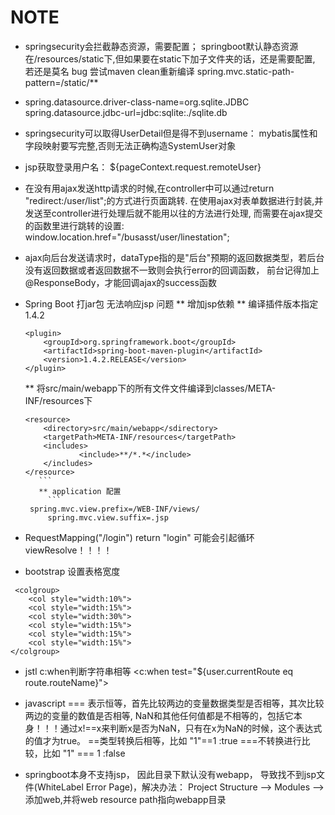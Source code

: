 # NOTE

* springsecurity会拦截静态资源，需要配置；
  springboot默认静态资源在/resources/static下,但如果要在static下加子文件夹的话，还是需要配置, 若还是莫名 bug 尝试maven clean重新编译
	spring.mvc.static-path-pattern=/static/**

* spring.datasource.driver-class-name=org.sqlite.JDBC
  spring.datasource.jdbc-url=jdbc:sqlite:./sqlite.db 
  
* springsecurity可以取得UserDetail但是得不到username：
	mybatis属性和字段映射要写完整,否则无法正确构造SystemUser对象
	
* jsp获取登录用户名：
	${pageContext.request.remoteUser}

* 在没有用ajax发送http请求的时候,在controller中可以通过return "redirect:/user/list";的方式进行页面跳转.
  在使用ajax对表单数据进行封装,并发送至controller进行处理后就不能用以往的方法进行处理, 而需要在ajax提交的函数里进行跳转的设置:
window.location.href="/busasst/user/linestation";

* ajax向后台发送请求时，dataType指的是"后台"预期的返回数据类型，若后台没有返回数据或者返回数据不一致则会执行error的回调函数， 前台记得加上@ResponseBody，才能回调ajax的success函数

* Spring Boot 打jar包 无法响应jsp 问题
	** 增加jsp依赖
	** 编译插件版本指定1.4.2
	```
	<plugin>
   		<groupId>org.springframework.boot</groupId>
   		<artifactId>spring-boot-maven-plugin</artifactId>
   		<version>1.4.2.RELEASE</version>
	</plugin>
	```
	** 将src/main/webapp下的所有文件文件编译到classes/META-INF/resources下
	```
	<resource>
   		<directory>src/main/webapp</sdirectory>
   		<targetPath>META-INF/resources</targetPath>
   		<includes>
      			<include>**/*.*</include>
   		</includes>
	</resource>
       ```
       ** application 配置
         ```
	 spring.mvc.view.prefix=/WEB-INF/views/
         spring.mvc.view.suffix=.jsp
	 ```
* RequestMapping("/login")
	return "login"
可能会引起循环viewResolve！！！！

* bootstrap 设置表格宽度 
```
 <colgroup>
	<col style="width:10%">
	<col style="width:15%">
	<col style="width:30%">
	<col style="width:15%">
	<col style="width:15%">
	<col style="width:15%">
</colgroup>
```

* jstl c:when判断字符串相等 <c:when test="${user.currentRoute eq route.routeName}">

* javascript
   === 表示恒等，首先比较两边的变量数据类型是否相等，其次比较两边的变量的数值是否相等,
  NaN和其他任何值都是不相等的，包括它本身！！！通过x!==x来判断x是否为NaN，只有在x为NaN的时候，这个表达式的值才为true。
   ==类型转换后相等，比如 "1"==1 :true
   ===不转换进行比较，比如 "1" === 1 :false
   
  
* springboot本身不支持jsp， 因此目录下默认没有webapp， 导致找不到jsp文件(WhiteLabel Error Page)，解决办法：
	Project Structure --> Modules -->添加web,并将web resource path指向webapp目录
